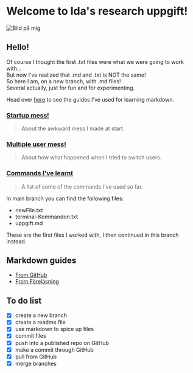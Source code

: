 # Welcome to Ida's research uppgift!

![Bild på mig](https://media.licdn.com/dms/image/v2/C5603AQFEzLlS5z3vpA/profile-displayphoto-shrink_800_800/profile-displayphoto-shrink_800_800/0/1524664061079?e=1731542400&v=beta&t=3VbH7htDK3zhEo5-mGzXRgYFbDlZb374OSsNY7q4AIo) 

## Hello!  
Of course I thought the first .txt files were what we were going to work with...  
But now I've realized that .md and .txt is NOT the same!  
So here I am, on a new branch, with .md files!   
Several actually, just for fun and for experimenting.  

Head over [here](#Markdown-guides) to see the guides I've used for learning markdown.


### [Startup mess!](/startup-mess.md)
> About the awkward mess I made at start.

### [Multiple user mess!](/uppgift2.md)
> About how what happened when I tried to switch users.

### [Commands I've learnt](/learnt-commandos.md)
> A list of some of the commands I've used so far.


In main branch you can find the following files:

+ newFile.txt
+ terminal-Kommandon.txt
+ uppgift.md

These are the first files I worked with, I then continued in this branch instead.

## Markdown guides
+ [From GitHub](https://docs.github.com/en/get-started/writing-on-github/getting-started-with-writing-and-formatting-on-github/basic-writing-and-formatting-syntax)
+ [From Föreläsning](https://www.markdownguide.org/basic-syntax/)


## To do list 
- [x] create a new branch
- [x] create a readme file
- [x] use markdown to spice up files
- [x] commit files
- [x] push into a published repo on GitHub
- [x] make a commit through GitHub
- [x] pull from GitHub
- [x] merge branches
